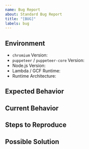 ```yaml
---
name: Bug Report
about: Standard Bug Report
title: "[BUG]"
labels: bug
---
```


<!---
For Chromium-specific bugs, please refer to: https://issues.chromium.org/issues?q=status:open%20componentid:1456776
For Puppeteer-specific bugs, please refer to: https://github.com/puppeteer/puppeteer/issues
For Playwright-specific bugs, please refer to: https://github.com/microsoft/playwright/issues
-->

## Environment

- `chromium` Version:
- `puppeteer` / `puppeteer-core` Version:
- Node.js Version: <!-- 20.x | 22.x -->
- Lambda / GCF Runtime: <!-- `nodejs20` | `nodejs22.x` -->
- Runtime Architecture: <!-- `x64` | `arm64` -->

## Expected Behavior

<!-- What should have happened. -->

## Current Behavior

<!-- What happened instead. -->

## Steps to Reproduce

<!-- Include code and/or URLs to reproduce this issue. -->

<!--
```js
const chromium = require('chromium');

exports.handler = async (event, context, callback) => {
  let result = null;
  let browser = null;

  try {
    browser = await puppeteer.launch({
      args: chromium.args,
      defaultViewport: chromium.defaultViewport,
      executablePath: await chromium.executablePath(),
      headless: chromium.headless,
      ignoreHTTPSErrors: true,
    });

    let page = await browser.newPage();

    await page.goto(event.url || 'https://example.com');

    result = await page.title();
  } catch (error) {
    return callback(error);
  } finally {
    if (browser !== null) {
      await browser.close();
    }
  }

  return callback(null, result);
};
```
-->

## Possible Solution

<!-- Not mandatory, but you can suggest a fix or reason for the bug. -->
